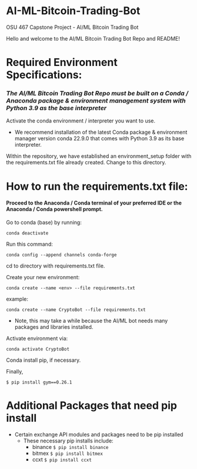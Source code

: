 # AI-ML-Bitcoin-Trading-Bot
OSU 467 Capstone Project - AI/ML Bitcoin Trading Bot  

Hello and welcome to the AI/ML Bitcoin Trading Bot Repo and README!

# Required Environment Specifications:

### *The AI/ML Bitcoin Trading Bot Repo must be built on a Conda / Anaconda package & environment management system with Python 3.9 as the base interpreter*

Activate the conda environment / interpreter you want to use.
- We recommend installation of the latest Conda package & environment manager version conda 22.9.0 that comes with Python 3.9 as its base interpreter.

Within the repository, we have established an environment_setup folder with the 
requirements.txt file already created. Change to this directory.

# How to run the requirements.txt file:

#### Proceed to the Anaconda / Conda terminal of your preferred IDE or the Anaconda / Conda powershell prompt.

Go to conda (base) by running: 
```
conda deactivate
```

Run this command: 
```
conda config --append channels conda-forge
```

cd to directory with requirements.txt file.

Create your new environment: 
```
conda create --name <env> --file requirements.txt
```

example: 
```
conda create --name CryptoBot --file requirements.txt
```
- Note, this may take a while because the AI/ML bot needs many packages and libraries installed.

Activate environment via:
```
conda activate CryptoBot
```

Conda install pip, if necessary.

Finally, 

```
$ pip install gym==0.26.1
```

# Additional Packages that need pip install 

- Certain exchange API modules and packages need to be pip installed 
  - These necessary pip installs include: 
    - binance ```$ pip install binance ```
    - bitmex ```$ pip install bitmex ```
    - ccxt ```$ pip install ccxt ```